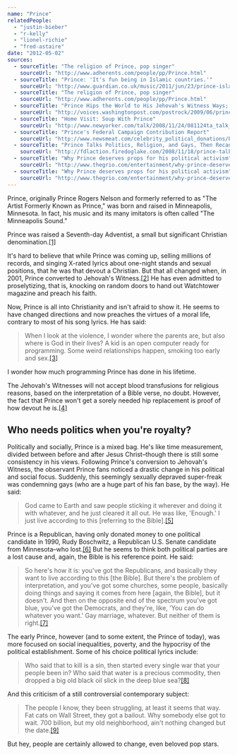 ```yaml
---
name: "Prince"
relatedPeople:
  - "justin-bieber"
  - "r-kelly"
  - "lionel-richie"
  - "fred-astaire"
date: "2012-05-02"
sources:
  - sourceTitle: "The religion of Prince, pop singer"
    sourceUrl: "http://www.adherents.com/people/pp/Prince.html"
  - sourceTitle: "Prince: 'It's fun being in Islamic countries.'"
    sourceUrl: "http://www.guardian.co.uk/music/2011/jun/23/prince-islamic-countries-fun"
  - sourceTitle: "The religion of Prince, pop singer"
    sourceUrl: "http://www.adherents.com/people/pp/Prince.html"
  - sourceTitle: "Prince Hips the World to His Jehovah's Witness Ways; Phil Spector's Streamlined Prison Look"
    sourceUrl: "http://voices.washingtonpost.com/postrock/2009/06/prince_hips_the_world_to_his_j.html"
  - sourceTitle: "Home Visit: Soup With Prince"
    sourceUrl: "http://www.newyorker.com/talk/2008/11/24/081124ta_talk_hoffman#ixzz0WgnOe2m"
  - sourceTitle: "Prince's Federal Campaign Contribution Report"
    sourceUrl: "http://www.newsmeat.com/celebrity_political_donations/Prince.php"
  - sourceTitle: "Prince Talks Politics, Religion, and Gays, Then Recants"
    sourceUrl: "http://fdlaction.firedoglake.com/2008/11/18/prince-talks-politics-religion-and-gays-then-recants/"
  - sourceTitle: "Why Prince deserves props for his political activism"
    sourceUrl: "http://www.thegrio.com/entertainment/why-prince-deserves-props-for-his-political-activism.php?page=2"
  - sourceTitle: "Why Prince deserves props for his political activism"
    sourceUrl: "http://www.thegrio.com/entertainment/why-prince-deserves-props-for-his-political-activism.php"
---
```


Prince, originally Prince Rogers Nelson and formerly referred to as "The Artist Formerly Known as Prince," was born and raised in Minneapolis, Minnesota. In fact, his music and its many imitators is often called "The Minneapolis Sound."

Prince was raised a Seventh-day Adventist, a small but significant Christian denomination.<a class="source-citation" href="http://www.adherents.com/people/pp/Prince.html" title="The religion of Prince, pop singer">[1]</a>

It's hard to believe that while Prince was coming up, selling millions of records, and singing X-rated lyrics about one-night stands and sexual positions, that he was that devout a Christian. But that all changed when, in 2001, Prince converted to Jehovah's Witness.<a class="source-citation" href="http://www.guardian.co.uk/music/2011/jun/23/prince-islamic-countries-fun" title="Prince: &apos;It&apos;s fun being in Islamic countries.&apos;">[2]</a> He has even admitted to proselytizing, that is, knocking on random doors to hand out Watchtower magazine and preach his faith.

Now, Prince is all into Christianity and isn't afraid to show it. He seems to have changed directions and now preaches the virtues of a moral life, contrary to most of his song lyrics. He has said:

>When I look at the violence, I wonder where the parents are, but also where is God in their lives? A kid is an open computer ready for programming. Some weird relationships happen, smoking too early and sex.<a class="source-citation" href="http://www.adherents.com/people/pp/Prince.html" title="The religion of Prince, pop singer">[3]</a>

I wonder how much programming Prince has done in his lifetime.

The Jehovah's Witnesses will not accept blood transfusions for religious reasons, based on the interpretation of a Bible verse, no doubt. However, the fact that Prince won't get a sorely needed hip replacement is proof of how devout he is.<a class="source-citation" href="http://voices.washingtonpost.com/postrock/2009/06/prince_hips_the_world_to_his_j.html" title="Prince Hips the World to His Jehovah&apos;s Witness Ways; Phil Spector&apos;s Streamlined Prison Look">[4]</a>

## Who needs politics when you're royalty?

Politically and socially, Prince is a mixed bag. He's like time measurement, divided between before and after Jesus Christ–though there is still some consistency in his views. Following Prince's conversion to Jehovah's Witness, the observant Prince fans noticed a drastic change in his political and social focus. Suddenly, this seemingly sexually depraved super-freak was condemning gays (who are a huge part of his fan base, by the way). He said:

>God came to Earth and saw people sticking it wherever and doing it with whatever, and he just cleared it all out. He was like, 'Enough.' I just live according to this [referring to the Bible].<a class="source-citation" href="http://www.newyorker.com/talk/2008/11/24/081124ta_talk_hoffman#ixzz0WgnOe2m" title="Home Visit: Soup With Prince">[5]</a>

Prince is a Republican, having only donated money to one political candidate in 1990, Rudy Boschwitz, a Republican U.S. Senate candidate from Minnesota–who lost.<a class="source-citation" href="http://www.newsmeat.com/celebrity_political_donations/Prince.php" title="Prince&apos;s Federal Campaign Contribution Report">[6]</a> But he seems to think both political parties are a lost cause and, again, the Bible is his reference point. He said:

>So here's how it is: you've got the Republicans, and basically they want to live according to this [the Bible]. But there's the problem of interpretation, and you've got some churches, some people, basically doing things and saying it comes from here [again, the Bible], but it doesn't. And then on the opposite end of the spectrum you've got blue, you've got the Democrats, and they're, like, 'You can do whatever you want.' Gay marriage, whatever. But neither of them is right.<a class="source-citation" href="http://fdlaction.firedoglake.com/2008/11/18/prince-talks-politics-religion-and-gays-then-recants/" title="Prince Talks Politics, Religion, and Gays, Then Recants">[7]</a>

The early Prince, however (and to some extent, the Prince of today), was more focused on social inequalities, poverty, and the hypocrisy of the political establishment. Some of his choice political lyrics include:

>Who said that to kill is a sin, then started every single war that your people been in? Who said that water is a precious commodity, then dropped a big old black oil slick in the deep blue sea?<a class="source-citation" href="http://www.thegrio.com/entertainment/why-prince-deserves-props-for-his-political-activism.php?page=2" title="Why Prince deserves props for his political activism">[8]</a>

And this criticism of a still controversial contemporary subject:

>The people I know, they been struggling, at least it seems that way. Fat cats on Wall Street, they got a bailout. Why somebody else got to wait. 700 billion, but my old neighborhood, ain't nothing changed but the date.<a class="source-citation" href="http://www.thegrio.com/entertainment/why-prince-deserves-props-for-his-political-activism.php" title="Why Prince deserves props for his political activism">[9]</a>

But hey, people are certainly allowed to change, even beloved pop stars.